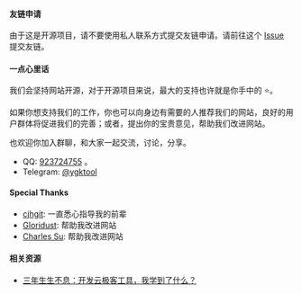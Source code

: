 #### 友链申请

由于这是开源项目，请不要使用私人联系方式提交友链申请。请前往这个 [Issue](https://github.com/RiverTwilight/YgkTool/issues/64) 提交友链。

#### 一点心里话

我们会坚持网站开源，对于开源项目来说，最大的支持也许就是你手中的 ⭐。

如果你想支持我们的工作，你也可以向身边有需要的人推荐我们的网站，良好的用户群体将促进我们的完善；或者，提出你的宝贵意见，帮助我们改进网站。

也欢迎你加入群聊，和大家一起交流，讨论，分享。

-   QQ: [923724755](https://i.ibb.co/BGfwRcX/image.png) 。
-   Telegram: [@ygktool](https://t.me/ygktool)

#### Special Thanks

-   [cjhgit](https://github.com/cjhgit): 一直悉心指导我的前辈
-   [Gloridust](https://github.com/gloridust): 帮助我改进网站
-   [Charles Su](https://github.com/chales): 帮助我改进网站

#### 相关资源

-   [三年生生不息：开发云极客工具，我学到了什么？](https://mp.weixin.qq.com/s/cRvj5nGNKLeZMt12CrUuTg)
